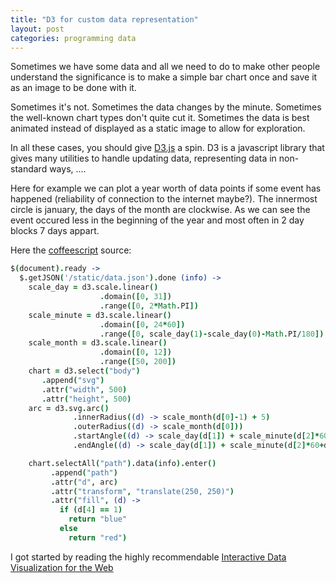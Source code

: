 ```yaml
---
title: "D3 for custom data representation"
layout: post
categories: programming data
---
```



<script src="http://code.jquery.com/jquery-latest.min.js" type="text/javascript"></script>
<script src="http://d3js.org/d3.v3.min.js" charset="utf-8"></script>
<script type="text/javascript">
// Generated by CoffeeScript 1.4.0
(function() {

  $(document).ready(function() {
    return $.getJSON('/static/year_data.json').done(function(info) {
      var arc, chart, scale_day, scale_minute, scale_month;
      scale_day = d3.scale.linear().domain([0, 31]).range([0, 2 * Math.PI]);
      scale_minute = d3.scale.linear().domain([0, 24 * 60]).range([0, scale_day(1) - scale_day(0) - Math.PI / 180]);
      scale_month = d3.scale.linear().domain([0, 12]).range([50, 200]);
      chart = d3.select("#graph").append("svg").attr("width", 500).attr("height", 500);
      arc = d3.svg.arc().innerRadius(function(d) {
        return scale_month(d[0] - 1) + 5;
      }).outerRadius(function(d) {
        return scale_month(d[0]);
      }).startAngle(function(d) {
        return scale_day(d[1]) + scale_minute(d[2] * 60 + d[3] - 30);
      }).endAngle(function(d) {
        return scale_day(d[1]) + scale_minute(d[2] * 60 + d[3]);
      });
      return chart.selectAll("path").data(info).enter().append("path").attr("d", arc).attr("transform", "translate(250, 250)").attr("fill", function(d) {
        if (d[4] === 1) {
          return "blue";
        } else {
          return "red";
        }
      });
    });
  });

}).call(this);
</script>

Sometimes we have some data and all we need to do to make other people
understand the significance is to make a simple bar chart once and save
it as an image to be done with it.

Sometimes it's not. Sometimes the data changes by the minute. Sometimes
the well-known chart types don't quite cut it. Sometimes the data is
best animated instead of displayed as a static image to allow for
exploration.

In all these cases, you should give [D3.js](http://d3js.org/) a spin.
D3 is a javascript library that gives many utilities to handle updating
data, representing data in non-standard ways, ....

Here for example we can plot a year worth of data points if some event
has happened (reliability of connection to the internet maybe?). The
innermost circle is january, the days of the month are clockwise.
As we can see the event occured less in the beginning of the year and
most often in 2 day blocks 7 days appart.

<div id="graph"> </div>

Here the [coffeescript](http://coffeescript.org/) source:

```coffeescript
$(document).ready ->
  $.getJSON('/static/data.json').done (info) ->
    scale_day = d3.scale.linear()
                    .domain([0, 31])
                    .range([0, 2*Math.PI])
    scale_minute = d3.scale.linear()
                    .domain([0, 24*60])
                    .range([0, scale_day(1)-scale_day(0)-Math.PI/180])
    scale_month = d3.scale.linear()
                    .domain([0, 12])
                    .range([50, 200])
    chart = d3.select("body")
       .append("svg")
       .attr("width", 500)
       .attr("height", 500)
    arc = d3.svg.arc()
              .innerRadius((d) -> scale_month(d[0]-1) + 5)
              .outerRadius((d) -> scale_month(d[0]))
              .startAngle((d) -> scale_day(d[1]) + scale_minute(d[2]*60+d[3]-30))
              .endAngle((d) -> scale_day(d[1]) + scale_minute(d[2]*60+d[3]))

    chart.selectAll("path").data(info).enter()
         .append("path")
         .attr("d", arc)
         .attr("transform", "translate(250, 250)")
         .attr("fill", (d) -> 
           if (d[4] == 1)
             return "blue"
           else
             return "red")
```

I got started by reading the highly recommendable [Interactive Data Visualization for the Web](http://chimera.labs.oreilly.com/books/1230000000345/)
